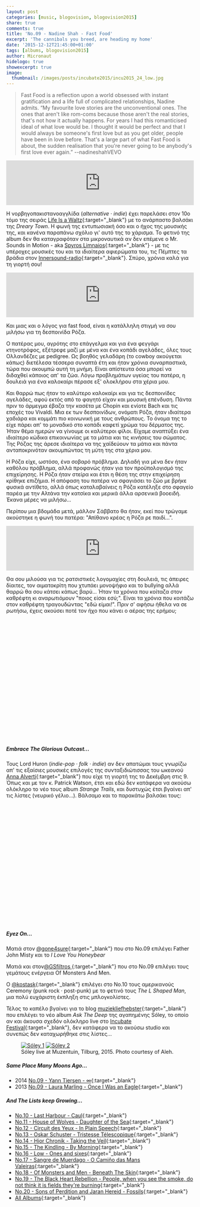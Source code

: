 ```yaml
---
layout: post
categories: [music, blogovision, blogovision2015]
share: true
comments: true
title: 'No.09 - Nadine Shah - Fast Food'
excerpt: 'The cannibals you breed, are heading my home'
date: '2015-12-12T21:45:00+01:00'
tags: [albums, blogovision2015]
author: Micronaut
hidelogo: true
showexcerpt: true
image:
  thumbnail: /images/posts/incubate2015/incu2015_24_low.jpg
---
```

>Fast Food is a reflection upon a world obsessed with instant gratification and a life full of complicated relationships, Nadine admits. &ldquo;My favourite love stories are the unconventional ones. The ones that aren't like rom-coms because those aren't the real stories, that's not how it actually happens. For years I had this romanticised ideal of what love would be. I thought it would be perfect and that I would always be someone's first love but as you get older, people have been in love before. That's a large part of what Fast Food is about, the sudden realisation that you're never going to be anybody's first love ever again.&rdquo; --nadineshahVEVO

<iframe style="border: 0; width: 100%; height: 120px;" src="https://bandcamp.com/EmbeddedPlayer/album=4168697073/size=large/bgcol=ffffff/linkcol=0687f5/tracklist=false/artwork=small/track=4268255693/transparent=true/" seamless><a href="http://nadineshah.bandcamp.com/album/fast-food">Fast Food by Nadine Shah</a></iframe>

Η νορβηγοπακιστανοαγγλίδα (*alternative · indie*) έχει παρελάσει στον 10ο τόμο της σειράς [Life Is a Waltz](https://www.mixcloud.com/MoonlightFairyTales/life-is-a-waltz-vol10-the-werewolfs-curse){:target="_blank"} με το ανάρπαστο βαλσάκι της *Dreary Town*. Η φωνή της εντυπωσιακή όσο και ο ήχος της μουσικής της, και κανένα παραπάνω σχόλιο γι' αυτό της το χάρισμα. Το φετινό της album δεν θα καταγραφόταν στα μικροναυτικά αν δεν επέμενε o Μr. Sounds in Motion - aka [Spyros Limnaios](https://www.mixcloud.com/spiros-limnaios){:target="_blank"} - με τις υπέροχες μουσικές του και τα ιδιαίτερα αφιερώματα του, τις Πέμπτες τα βράδια στον [Innersound-radio](http://innersound-radio.com){:target="_blank"}. Σπύρο, χρόνια καλά για τη γιορτή σου!

<iframe style="border: 0; width: 100%; height: 120px;" src="https://bandcamp.com/EmbeddedPlayer/album=4168697073/size=large/bgcol=ffffff/linkcol=0687f5/tracklist=false/artwork=small/track=1205144353/transparent=true/" seamless><a href="http://nadineshah.bandcamp.com/album/fast-food">Fast Food by Nadine Shah</a></iframe>

Και μιας και ο λόγος για fast food, είναι η κατάλληλη στιγμή να σου μιλήσω για τη δεσποινίδα Ρόζα. 

Ο πατέρας μου, αγρότης στο επάγγελμα και για ένα φεγγάρι κτηνοτρόφος, εξέτρεφε μαζί με μένα και ένα κοπάδι αγελάδες, όλες τους Ολλανδέζες με pedigree. Ως βοηθός γελαδάρη (το cowboy ακούγεται κάπως) διετέλεσα τέσσερα συναπτά έτη και ήταν χρόνια συναρπαστικά, τώρα που ακουμπώ αυτή τη μνήμη. Είναι απίστευτα όσα μπορεί να διδαχθεί κάποιος απ' τα ζώα. Λόγω προβλημάτων υγείας του πατέρα, η δουλειά για ένα καλοκαίρι πέρασε εξ' ολοκλήρου στα χέρια μου.

 Και θαρρώ πως ήταν το καλύτερο καλοκαίρι και για τις δεσποινίδες αγελάδες, αφού εκτός από το φαγητό είχαν και μουσική επένδυση. Πάντα πριν το άρμεγμα έβαζα την κασέτα με Chopin και ενίοτε Bach και τις εποχές του Vivaldi. Μια εκ των δεσποινίδων, ονόματι Ρόζα, ήταν ιδιαίτερα χαδιάρα και κομμάτι πιο κοινωνική με τους ανθρώπους. Το όνομα της το είχε πάρει απ' το μοναδικό στο κοπάδι καφετί χρώμα του δέρματος της. Ήταν θέμα ημερών να γίνουμε οι καλύτεροι φίλοι. Είχαμε αναπτύξει ένα ιδιαίτερο κώδικα επικοινωνίας με τα μάτια και τις κινήσεις του σώματος. Της Ρόζας της άρεσε ιδιαίτερα να της χαϊδεύουν τα μάτια και πάντα ανταποκρινόταν ακουμπώντας τη μύτη της στα χέρια μου. 
 
Η Ρόζα είχε, ωστόσο, ένα σοβαρό πρόβλημα. Δηλαδή για μένα δεν ήταν καθόλου πρόβλημα, αλλά προφανώς ήταν για τον προϋπολογισμό της επιχείρησης. Η Ρόζα ήταν στείρα και έτσι η θέση της στην επιχείρηση κρίθηκε επιζήμια. Η απόφαση του πατέρα να σφαγιάσει το ζώο με βρήκε φυσικά αντίθετο, αλλά όπως καταλαβαίνεις η Ρόζα κατέληξε στο σφαγείο παρέα με την Αλτάνα την κατσίκα και μερικά άλλα αρσενικά βοοειδή. Έκανα μέρες να μιλήσω...

Περίπου μια βδομάδα μετά, μάλλον Σάββατο θα ήταν, εκεί που τρώγαμε ακούστηκε η φωνή του πατέρα: "Απίθανο κρέας η Ρόζα ρε παιδί...". 

<iframe style="border: 0; width: 100%; height: 120px;" src="https://bandcamp.com/EmbeddedPlayer/album=4168697073/size=large/bgcol=ffffff/linkcol=0687f5/tracklist=false/artwork=small/track=3397414761/transparent=true/" seamless><a href="http://nadineshah.bandcamp.com/album/fast-food">Fast Food by Nadine Shah</a></iframe>

Θα σου μιλούσα για τις ρατσιστικές λογομαχίες στη δουλειά, τις άπειρες δίαιτες, τον αιματοκρίτη που χτυπάει μονοψήφιο και το bullying αλλά θαρρώ θα σου κάτσει κάπως βαρύ...  Ήταν τα χρόνια που κοίταζα στον καθρέφτη κι αναρωτιόμουν "ποιος είσαι εσύ;". Είναι τα χρόνια που κοιτάζω στον καθρέφτη τραγουδώντας "εδώ είμαι!". Πριν σ' αφήσω ήθελα να σε ρωτήσω, έχεις ακούσει ποτέ τον ήχο που κάνει ο αέρας της ερήμου;

<iframe class="invisible center" width="70%" height="320" src="about:blank" data-src="https://www.youtube.com/embed/Hzg3CPHrwbE" frameborder="0">&nbsp;</iframe>

<div class="text-divider"></div>

##### Embrace The Glorious Outcast...

Τους Lord Huron (*indie-pop · folk · indie*) αν δεν απατώμαι τους γνωρίζω απ' τις εξαίσιες μουσικές επιλογές της συνταξιδιώτισσας του ωκεανού [Anna Alverti](https://www.mixcloud.com/annaalverti102){:target="_blank"} που είχε τη γιορτή της το Δεκέμβρη στις 9. Όπως και με τον κ. Patrick Watson, έτσι και εδώ δεν κατάφερα να ακούσω ολόκληρο το νέο τους album *Strange Trails*, και δυστυχώς έτσι βγαίνει απ' τις λίστες (νευρικό γέλιο...). Βάλσαμο και το παρακάτω βαλσάκι τους:

<iframe class="invisible center" width="70%" height="320" src="about:blank" data-src="https://www.youtube.com/embed/UmtCz1a3ikc" frameborder="0">&nbsp;</iframe>

<div class="text-divider"></div>

##### <i class="fa fa-hand-o-right"></i> Eyez Οn...

Ματιά στον  [@gone4sure](https://gone4sure.wordpress.com/2015/12/12/09-father-john-misty-richard-hawley){:target="_blank"}  που στο No.09 επιλέγει  Father John Misty και το  *I Love You Honeybear*

Ματιά και στον[@GSfiltros ](http://niouslete.blogspot.nl/2015/12/neun-9-of-monsters-and-men-beneath-skin.html?spref=tw){:target="_blank"} που στο No.09 επιλέγει τους γεμάτους ενέργεια Of Monsters And Men.

Ο [@kostask](http://giotatrelokomeio.blogspot.nl/2015/12/11-sexwitch-swxitch.html){:target="_blank"} επιλέγει στο Νο.10 τους αμερικανούς Ceremony (punk rock ·  post-punk) με το φετινό τους *The L Shaped Man*, μια πολύ ευχάριστη έκπληξη στις μπλογκολίστες.
 
Τέλος το καπέλο βγαίνει για το blog [muziekliefhebster](https://muziekliefhebster.wordpress.com/2015/12/12/9-soley-ask-the-deep){:target="_blank"} που επιλέγει το νέο album *Ask The Deep* της αγαπημένης Sóley, το οποίο αν και άκουσα σχεδόν ολόκληρο live στο [Incubate Festival](/music/review/incubate-2015){:target="_blank"}, δεν κατάφερα να το ακούσω studio και συνεπώς δεν καταχωρήθηκε στις λίστες... 

<div class="invisible">
<figure class="half">
	<a href="{{ site.external_data_url }}/images/posts/incubate2015/incu2015_23.jpg"><img src="about:blank" data-src="{{ site.external_data_url }}/images/posts/incubate2015/incu2015_23_low.jpg" alt="Sóley 1" /></a>
	<a href="{{ site.external_data_url }}/images/posts/incubate2015/incu2015_24.jpg"><img src="about:blank" data-src="{{ site.external_data_url }}/images/posts/incubate2015/incu2015_24_low.jpg" alt="Sóley 2" /></a>
	<figcaption>Sóley live at Muzentuin, Tilburg, 2015. Photo courtesy of Aleh.</figcaption>
</figure>
</div>

##### <i class="fa fa-hand-o-right"></i> Same Place Many Moons Ago...

* 2014 [No.09 - Yann Tiersen - ∞](/music/blogovision/blogovision2014/blogovision2014-no09){:target="_blank"}
* 2013 [No.09 - Laura Marling - Once I Was an Eagle](/music/blogovision/blogovision2013/blogovision2013-no09){:target="_blank"}

##### <i class="fa fa-hand-o-right"></i> And The Lists keep Growing...

* [No.10 - Last Harbour - Caul](/music/blogovision/blogovision2015/blogovision2015-no10){:target="_blank"}
* [No.11 - House of Wolves - Daughter of the Sea](/music/blogovision/blogovision2015/blogovision2015-no11){:target="_blank"}
* [No.12 - Circuit des Yeux - In Plain Speech](/music/blogovision/blogovision2015/blogovision2015-no12){:target="_blank"}
* [No.13 - Oskar Schuster - Tristesse Télescopique](/music/blogovision/blogovision2015/blogovision2015-no13){:target="_blank"}
* [No.14 - Hior Chronik - Taking the Veil](/music/blogovision/blogovision2015/blogovision2015-no14){:target="_blank"}
* [No.15 - The Kindling - By Morning](/music/blogovision/blogovision2015/blogovision2015-no15){:target="_blank"}
* [No.16 - Low - Ones and sixes](/music/blogovision/blogovision2015/blogovision2015-no16){:target="_blank"}
* [No.17 - Sangre de Muerdago - O Camiño das Mans Valeiras](/music/blogovision/blogovision2015/blogovision2015-no17){:target="_blank"}
* [No.18 - Of Monsters and Men - Beneath The Skin](/music/blogovision/blogovision2015/blogovision2015-no18){:target="_blank"}
* [No.19 - The Black Heart Rebellion - People, when you see the smoke, do not think it is fields they're burning](/music/blogovision/blogovision2015/blogovision2015-no19){:target="_blank"}
* [No.20 - Sons of Perdition and Jaran Hereid - Fossils](/music/blogovision/blogovision2015/blogovision2015-no20){:target="_blank"}
* [All Albums](/music/albums/2015){:target="_blank"}